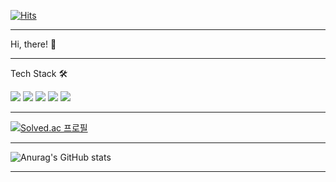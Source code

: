 [![Hits](https://hits.seeyoufarm.com/api/count/incr/badge.svg?url=https%3A%2F%2Fgithub.com%2F8bitHermitcrab&count_bg=%237390AB&title_bg=%232E3440&icon=&icon_color=%23FFFFFF&title=hits&edge_flat=false)](https://hits.seeyoufarm.com)

---

Hi, there! 👋

---

Tech Stack 🛠
<p>
<img src="https://img.shields.io/badge/Python-3776AB?style=flat&logo=Python&logoColor=white"/>
<img src="https://img.shields.io/badge/Flask-000000?style=flat&logo=flask&logoColor=white"/>
<img src="https://img.shields.io/badge/FastAPI-009688?style=flat&logo=fastapi&logoColor=white"/>
<img src="https://img.shields.io/badge/MySQL-4479A1?style=flat&logo=MySQL&logoColor=white"/>
<img src="https://img.shields.io/badge/Google Analytics-E37400?style=flat&logo=googleanalytics&logoColor=white"/>
</p>

---

[![Solved.ac 프로필](http://mazassumnida.wtf/api/v2/generate_badge?boj=8bitcrab)](https://solved.ac/8bitcrab)

---

![Anurag's GitHub stats](https://github-readme-stats.vercel.app/api?username=8bitHermitcrab&theme=nord&show_icons=true)

---
